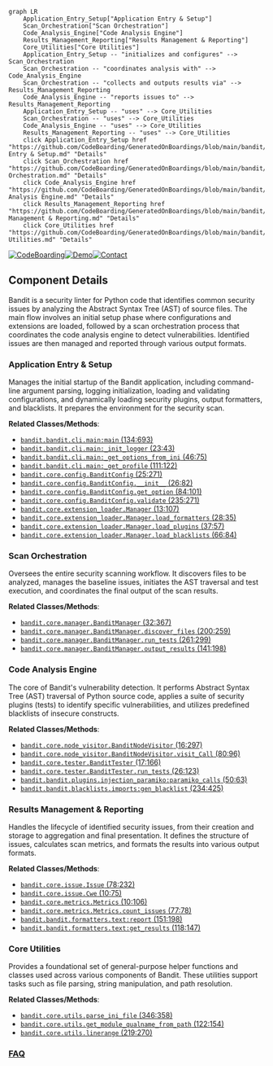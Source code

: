 ```mermaid
graph LR
    Application_Entry_Setup["Application Entry & Setup"]
    Scan_Orchestration["Scan Orchestration"]
    Code_Analysis_Engine["Code Analysis Engine"]
    Results_Management_Reporting["Results Management & Reporting"]
    Core_Utilities["Core Utilities"]
    Application_Entry_Setup -- "initializes and configures" --> Scan_Orchestration
    Scan_Orchestration -- "coordinates analysis with" --> Code_Analysis_Engine
    Scan_Orchestration -- "collects and outputs results via" --> Results_Management_Reporting
    Code_Analysis_Engine -- "reports issues to" --> Results_Management_Reporting
    Application_Entry_Setup -- "uses" --> Core_Utilities
    Scan_Orchestration -- "uses" --> Core_Utilities
    Code_Analysis_Engine -- "uses" --> Core_Utilities
    Results_Management_Reporting -- "uses" --> Core_Utilities
    click Application_Entry_Setup href "https://github.com/CodeBoarding/GeneratedOnBoardings/blob/main/bandit/Application Entry & Setup.md" "Details"
    click Scan_Orchestration href "https://github.com/CodeBoarding/GeneratedOnBoardings/blob/main/bandit/Scan Orchestration.md" "Details"
    click Code_Analysis_Engine href "https://github.com/CodeBoarding/GeneratedOnBoardings/blob/main/bandit/Code Analysis Engine.md" "Details"
    click Results_Management_Reporting href "https://github.com/CodeBoarding/GeneratedOnBoardings/blob/main/bandit/Results Management & Reporting.md" "Details"
    click Core_Utilities href "https://github.com/CodeBoarding/GeneratedOnBoardings/blob/main/bandit/Core Utilities.md" "Details"
```
[![CodeBoarding](https://img.shields.io/badge/Generated%20by-CodeBoarding-9cf?style=flat-square)](https://github.com/CodeBoarding/GeneratedOnBoardings)[![Demo](https://img.shields.io/badge/Try%20our-Demo-blue?style=flat-square)](https://www.codeboarding.org/demo)[![Contact](https://img.shields.io/badge/Contact%20us%20-%20contact@codeboarding.org-lightgrey?style=flat-square)](mailto:contact@codeboarding.org)

## Component Details

Bandit is a security linter for Python code that identifies common security issues by analyzing the Abstract Syntax Tree (AST) of source files. The main flow involves an initial setup phase where configurations and extensions are loaded, followed by a scan orchestration process that coordinates the code analysis engine to detect vulnerabilities. Identified issues are then managed and reported through various output formats.

### Application Entry & Setup
Manages the initial startup of the Bandit application, including command-line argument parsing, logging initialization, loading and validating configurations, and dynamically loading security plugins, output formatters, and blacklists. It prepares the environment for the security scan.


**Related Classes/Methods**:

- <a href="https://github.com/PyCQA/bandit/blob/master/bandit/cli/main.py#L134-L693" target="_blank" rel="noopener noreferrer">`bandit.bandit.cli.main:main` (134:693)</a>
- <a href="https://github.com/PyCQA/bandit/blob/master/bandit/cli/main.py#L23-L43" target="_blank" rel="noopener noreferrer">`bandit.bandit.cli.main:_init_logger` (23:43)</a>
- <a href="https://github.com/PyCQA/bandit/blob/master/bandit/cli/main.py#L46-L75" target="_blank" rel="noopener noreferrer">`bandit.bandit.cli.main:_get_options_from_ini` (46:75)</a>
- <a href="https://github.com/PyCQA/bandit/blob/master/bandit/cli/main.py#L111-L122" target="_blank" rel="noopener noreferrer">`bandit.bandit.cli.main:_get_profile` (111:122)</a>
- <a href="https://github.com/PyCQA/bandit/blob/master/bandit/core/config.py#L25-L271" target="_blank" rel="noopener noreferrer">`bandit.core.config.BanditConfig` (25:271)</a>
- <a href="https://github.com/PyCQA/bandit/blob/master/bandit/core/config.py#L26-L82" target="_blank" rel="noopener noreferrer">`bandit.core.config.BanditConfig.__init__` (26:82)</a>
- <a href="https://github.com/PyCQA/bandit/blob/master/bandit/core/config.py#L84-L101" target="_blank" rel="noopener noreferrer">`bandit.core.config.BanditConfig.get_option` (84:101)</a>
- <a href="https://github.com/PyCQA/bandit/blob/master/bandit/core/config.py#L235-L271" target="_blank" rel="noopener noreferrer">`bandit.core.config.BanditConfig.validate` (235:271)</a>
- <a href="https://github.com/PyCQA/bandit/blob/master/bandit/core/extension_loader.py#L13-L107" target="_blank" rel="noopener noreferrer">`bandit.core.extension_loader.Manager` (13:107)</a>
- <a href="https://github.com/PyCQA/bandit/blob/master/bandit/core/extension_loader.py#L28-L35" target="_blank" rel="noopener noreferrer">`bandit.core.extension_loader.Manager.load_formatters` (28:35)</a>
- <a href="https://github.com/PyCQA/bandit/blob/master/bandit/core/extension_loader.py#L37-L57" target="_blank" rel="noopener noreferrer">`bandit.core.extension_loader.Manager.load_plugins` (37:57)</a>
- <a href="https://github.com/PyCQA/bandit/blob/master/bandit/core/extension_loader.py#L66-L84" target="_blank" rel="noopener noreferrer">`bandit.core.extension_loader.Manager.load_blacklists` (66:84)</a>


### Scan Orchestration
Oversees the entire security scanning workflow. It discovers files to be analyzed, manages the baseline issues, initiates the AST traversal and test execution, and coordinates the final output of the scan results.


**Related Classes/Methods**:

- <a href="https://github.com/PyCQA/bandit/blob/master/bandit/core/manager.py#L32-L367" target="_blank" rel="noopener noreferrer">`bandit.core.manager.BanditManager` (32:367)</a>
- <a href="https://github.com/PyCQA/bandit/blob/master/bandit/core/manager.py#L200-L259" target="_blank" rel="noopener noreferrer">`bandit.core.manager.BanditManager.discover_files` (200:259)</a>
- <a href="https://github.com/PyCQA/bandit/blob/master/bandit/core/manager.py#L261-L299" target="_blank" rel="noopener noreferrer">`bandit.core.manager.BanditManager.run_tests` (261:299)</a>
- <a href="https://github.com/PyCQA/bandit/blob/master/bandit/core/manager.py#L141-L198" target="_blank" rel="noopener noreferrer">`bandit.core.manager.BanditManager.output_results` (141:198)</a>


### Code Analysis Engine
The core of Bandit's vulnerability detection. It performs Abstract Syntax Tree (AST) traversal of Python source code, applies a suite of security plugins (tests) to identify specific vulnerabilities, and utilizes predefined blacklists of insecure constructs.


**Related Classes/Methods**:

- <a href="https://github.com/PyCQA/bandit/blob/master/bandit/core/node_visitor.py#L16-L297" target="_blank" rel="noopener noreferrer">`bandit.core.node_visitor.BanditNodeVisitor` (16:297)</a>
- <a href="https://github.com/PyCQA/bandit/blob/master/bandit/core/node_visitor.py#L80-L96" target="_blank" rel="noopener noreferrer">`bandit.core.node_visitor.BanditNodeVisitor.visit_Call` (80:96)</a>
- <a href="https://github.com/PyCQA/bandit/blob/master/bandit/core/tester.py#L17-L166" target="_blank" rel="noopener noreferrer">`bandit.core.tester.BanditTester` (17:166)</a>
- <a href="https://github.com/PyCQA/bandit/blob/master/bandit/core/tester.py#L26-L123" target="_blank" rel="noopener noreferrer">`bandit.core.tester.BanditTester.run_tests` (26:123)</a>
- <a href="https://github.com/PyCQA/bandit/blob/master/bandit/plugins/injection_paramiko.py#L50-L63" target="_blank" rel="noopener noreferrer">`bandit.bandit.plugins.injection_paramiko:paramiko_calls` (50:63)</a>
- <a href="https://github.com/PyCQA/bandit/blob/master/bandit/blacklists/imports.py#L234-L425" target="_blank" rel="noopener noreferrer">`bandit.bandit.blacklists.imports:gen_blacklist` (234:425)</a>


### Results Management & Reporting
Handles the lifecycle of identified security issues, from their creation and storage to aggregation and final presentation. It defines the structure of issues, calculates scan metrics, and formats the results into various output formats.


**Related Classes/Methods**:

- <a href="https://github.com/PyCQA/bandit/blob/master/bandit/core/issue.py#L78-L232" target="_blank" rel="noopener noreferrer">`bandit.core.issue.Issue` (78:232)</a>
- <a href="https://github.com/PyCQA/bandit/blob/master/bandit/core/issue.py#L10-L75" target="_blank" rel="noopener noreferrer">`bandit.core.issue.Cwe` (10:75)</a>
- <a href="https://github.com/PyCQA/bandit/blob/master/bandit/core/metrics.py#L10-L106" target="_blank" rel="noopener noreferrer">`bandit.core.metrics.Metrics` (10:106)</a>
- <a href="https://github.com/PyCQA/bandit/blob/master/bandit/core/metrics.py#L77-L78" target="_blank" rel="noopener noreferrer">`bandit.core.metrics.Metrics.count_issues` (77:78)</a>
- <a href="https://github.com/PyCQA/bandit/blob/master/bandit/formatters/text.py#L151-L198" target="_blank" rel="noopener noreferrer">`bandit.bandit.formatters.text:report` (151:198)</a>
- <a href="https://github.com/PyCQA/bandit/blob/master/bandit/formatters/text.py#L118-L147" target="_blank" rel="noopener noreferrer">`bandit.bandit.formatters.text:get_results` (118:147)</a>


### Core Utilities
Provides a foundational set of general-purpose helper functions and classes used across various components of Bandit. These utilities support tasks such as file parsing, string manipulation, and path resolution.


**Related Classes/Methods**:

- <a href="https://github.com/PyCQA/bandit/blob/master/bandit/core/utils.py#L346-L358" target="_blank" rel="noopener noreferrer">`bandit.core.utils.parse_ini_file` (346:358)</a>
- <a href="https://github.com/PyCQA/bandit/blob/master/bandit/core/utils.py#L122-L154" target="_blank" rel="noopener noreferrer">`bandit.core.utils.get_module_qualname_from_path` (122:154)</a>
- <a href="https://github.com/PyCQA/bandit/blob/master/bandit/core/utils.py#L219-L270" target="_blank" rel="noopener noreferrer">`bandit.core.utils.linerange` (219:270)</a>




### [FAQ](https://github.com/CodeBoarding/GeneratedOnBoardings/tree/main?tab=readme-ov-file#faq)